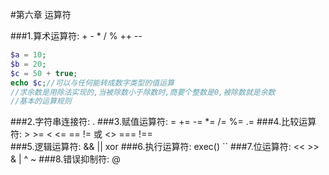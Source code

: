 #第六章 运算符    

###1.算术运算符: + - * / % ++ --
```php
$a = 10;
$b = 20;
$c = 50 + true;
echo $c;//可以与任何能转成数字类型的值运算
//求余数是用除法实现的,当被除数小于除数时,商要个整数是0,被除数就是余数
//基本的运算规则
```
###2.字符串连接符: .
###3.赋值运算符: = += -= *= /= %= .=
###4.比较运算符: > >= < <= == != 或 <> === !==     
###5.逻辑运算符: && || xor
###6.执行运算符: exec() ``
###7.位运算符: << >> & | ^ ~
###8.错误抑制符: @ 